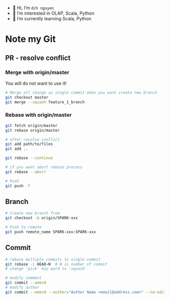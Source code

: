 - 👋 Hi, I’m ```dch nguyen```
- 👀 I’m interested in OLAP, Scala, Python
- 🌱 I’m currently learning Scala, Python

# Note my Git

## PR - resolve conflict
### Merge with origin/master
You will do not want to use it!
``` bash
# Merge all change as single commit when you want create new branch
git checkout master
git merge --squash feature_1_branch
```
### Rebase with origin/master
``` bash
git fetch origin/master
git rebase origin/master

# after resolve conflict
git add path/to/files
git add ..

git rebase --continue

# if you want abort rebase process
git rebase --abort

# Push
git push -f
```

## Branch

``` bash
# Create new branch from
git checkout -b origin/SPARK-xxx

# Push to remote
git push remote_name SPARK-xxx:SPARK-xxx

```
## Commit
``` bash
# rebase multiple commits to single commit
git rebase -i HEAD~N  # N is number of commit
# change 'pick' key word to 'squash'
```
``` bash
# modify comment
git commit --amend
# modify author
git commit --amend --author="Author Name <email@address.com>" --no-edit
```
